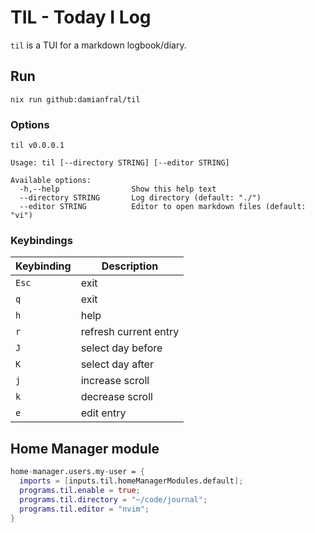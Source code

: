 # TIL - Today I Log

`til` is a TUI for a markdown logbook/diary.

## Run

```shell
nix run github:damianfral/til
```

### Options

```text
til v0.0.0.1

Usage: til [--directory STRING] [--editor STRING]

Available options:
  -h,--help                Show this help text
  --directory STRING       Log directory (default: "./")
  --editor STRING          Editor to open markdown files (default: "vi")
```

### Keybindings

| Keybinding | Description |
| ---------- | ----------- |
| `Esc` | exit |
| `q` | exit |
| `h` | help |
| `r` | refresh current entry |
| `J` | select day before |
| `K` | select day after |
| `j` | increase scroll |
| `k` | decrease scroll |
| `e` | edit entry |

## Home Manager module

```nix
home-manager.users.my-user = {
  imports = [inputs.til.homeManagerModules.default];
  programs.til.enable = true;
  programs.til.directory = "~/code/journal";
  programs.til.editor = "nvim";
}
```
